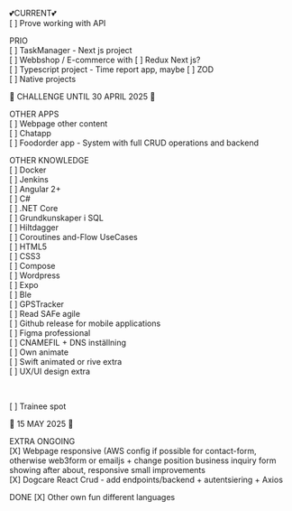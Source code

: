 
💕CURRENT💕 <br>
[ ] Prove working with API <br>

PRIO<br>
[ ] TaskManager - Next js project<br>
[ ] Webbshop / E-commerce with [ ] Redux Next js?  <br> 
[ ] Typescript project - Time report app, maybe [ ] ZOD <br>
[ ] Native projects <br>

🚀 CHALLENGE UNTIL 30 APRIL 2025 🚀   

OTHER APPS <br>
[ ] Webpage other content <br>
[ ] Chatapp  <br>
[ ] Foodorder app - System with full CRUD operations and backend <br>


OTHER KNOWLEDGE <br>
[ ] Docker <br>
[ ] Jenkins <br>
[ ] Angular 2+ <br>
[ ] C# <br>
[ ] .NET Core <br>
[ ] Grundkunskaper i SQL <br>
[ ] Hiltdagger <br>
[ ] Coroutines and-Flow UseCases <br>
[ ] HTML5 <br>
[ ] CSS3 <br>
[ ] Compose <br>
[ ] Wordpress <br>
[ ] Expo <br>
[ ] Ble <br>
[ ] GPSTracker <br>
[ ] Read SAFe agile <br>
[ ] Github release for mobile applications <br>
[ ] Figma professional <br>
[ ] CNAMEFIL + DNS inställning<br>
[ ] Own animate <br>
[ ] Swift animated or rive extra <br>
[ ] UX/UI design extra <br>


<br>

[ ] Trainee spot

🚀 15 MAY 2025 🚀 

EXTRA ONGOING<br>
[X] Webpage responsive (AWS config if possible for contact-form, otherwise web3form or emailjs + change position business inquiry form showing after about, responsive small improvements <br>
[X] Dogcare React Crud - add endpoints/backend + autentsiering + Axios <br>

DONE
[X] Other own fun different languages <br>
